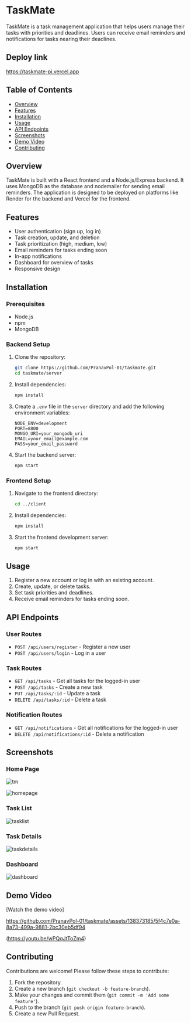 # TaskMate

TaskMate is a task management application that helps users manage their tasks with priorities and deadlines. Users can receive email reminders and notifications for tasks nearing their deadlines.

## Deploy link
https://taskmate-pi.vercel.app

## Table of Contents

- [Overview](#overview)
- [Features](#features)
- [Installation](#installation)
- [Usage](#usage)
- [API Endpoints](#api-endpoints)
- [Screenshots](#screenshots)
- [Demo Video](#demo-video)
- [Contributing](#contributing)


## Overview

TaskMate is built with a React frontend and a Node.js/Express backend. It uses MongoDB as the database and nodemailer for sending email reminders. The application is designed to be deployed on platforms like Render for the backend and Vercel for the frontend.

## Features

- User authentication (sign up, log in)
- Task creation, update, and deletion
- Task prioritization (high, medium, low)
- Email reminders for tasks ending soon
- In-app notifications
- Dashboard for overview of tasks
- Responsive design

## Installation

### Prerequisites

- Node.js
- npm
- MongoDB

### Backend Setup

1. Clone the repository:

    ```bash
    git clone https://github.com/PranavPol-01/taskmate.git
    cd taskmate/server
    ```

2. Install dependencies:

    ```bash
    npm install
    ```

3. Create a `.env` file in the `server` directory and add the following environment variables:

    ```env
    NODE_ENV=development
    PORT=8800
    MONGO_URI=your_mongodb_uri
    EMAIL=your_email@example.com
    PASS=your_email_password
    ```

4. Start the backend server:

    ```bash
    npm start
    ```

### Frontend Setup

1. Navigate to the frontend directory:

    ```bash
    cd ../client
    ```

2. Install dependencies:

    ```bash
    npm install
    ```

3. Start the frontend development server:

    ```bash
    npm start
    ```

## Usage

1. Register a new account or log in with an existing account.
2. Create, update, or delete tasks.
3. Set task priorities and deadlines.
4. Receive email reminders for tasks ending soon.

## API Endpoints

### User Routes

- `POST /api/users/register` - Register a new user
- `POST /api/users/login` - Log in a user

### Task Routes

- `GET /api/tasks` - Get all tasks for the logged-in user
- `POST /api/tasks` - Create a new task
- `PUT /api/tasks/:id` - Update a task
- `DELETE /api/tasks/:id` - Delete a task

### Notification Routes

- `GET /api/notifications` - Get all notifications for the logged-in user
- `DELETE /api/notifications/:id` - Delete a notification

## Screenshots

### Home Page
![tm](https://github.com/PranavPol-01/taskmate/assets/138373185/e50509ac-7c57-46b3-9ba3-5c9fe65bcb27)

![homepage](https://github.com/PranavPol-01/taskmate/assets/138373185/f5c893ba-859a-48c9-9e62-cd7bd9abc4b5)


### Task List

![tasklist](https://github.com/PranavPol-01/taskmate/assets/138373185/a31225b2-6aff-43ba-9152-71f76dea415a)


### Task Details

![taskdetails](https://github.com/PranavPol-01/taskmate/assets/138373185/db3a75ef-a0b2-4b08-a6e3-e4137dc0b1c0)


### Dashboard


![dashboard](https://github.com/PranavPol-01/taskmate/assets/138373185/a2dcdb8d-83ea-45d3-89a8-f249ad389f8d)


## Demo Video

[Watch the demo video]

https://github.com/PranavPol-01/taskmate/assets/138373185/5f4c7e0a-8a73-499a-9881-2bc30eb5df94

(https://youtu.be/wPQqJtToZm4)

## Contributing

Contributions are welcome! Please follow these steps to contribute:

1. Fork the repository.
2. Create a new branch (`git checkout -b feature-branch`).
3. Make your changes and commit them (`git commit -m 'Add some feature'`).
4. Push to the branch (`git push origin feature-branch`).
5. Create a new Pull Request.



